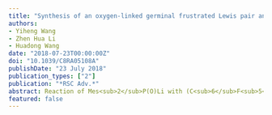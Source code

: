 ```yaml
---
title: "Synthesis of an oxygen-linked germinal frustrated Lewis pair and its application in small molecule activation"
authors:
- Yiheng Wang
- Zhen Hua Li
- Huadong Wang
date: "2018-07-23T00:00:00Z"
doi: "10.1039/C8RA05108A"
publishDate: "23 July 2018" 
publication_types: ["2"]
publication: "*RSC Adv.*"
abstract: Reaction of Mes<sub>2</sub>P(O)Li with (C<sub>6</sub>F<sub>5</sub>)<sub>2</sub>BCl gave access to an oxygen-linked germinal intramolecular frustrated Lewis pair Mes<sub>2</sub>P(O)B(C<sub>6</sub>F<sub>5</sub>)<sub>2</sub> (<b>1</b>). Compound <b>1</b> is stable at room temperature and only decomposes when heated to 90 °C. NMR analysis and theoretical analysis revealed the frustrated nature between the boron and phosphorus centers. Compound <b>1</b> shows typical frustrated Lewis pair reactivity when treated with dihydrogen, carbon dioxide, alkyne and alkene. The reaction of <b>1</b> with isoprene resulted in selective formation of 3,4-phosphoryl/boryl addition product <b>8</b>.
featured: false
---
```


